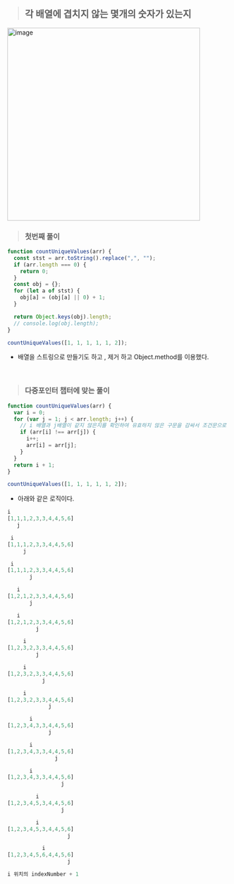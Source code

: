> <h2>각 배열에 겹치지 않는 몇개의 숫자가 있는지</h2>

<img width="437" alt="image" src="https://user-images.githubusercontent.com/82592845/161722997-25276211-b1e4-42eb-a488-d6296fed301e.png">

<br />

> <h3>첫번째 풀이</h3>

```jsx
function countUniqueValues(arr) {
  const stst = arr.toString().replace(",", "");
  if (arr.length === 0) {
    return 0;
  }
  const obj = {};
  for (let a of stst) {
    obj[a] = (obj[a] || 0) + 1;
  }

  return Object.keys(obj).length;
  // console.log(obj.length);
}

countUniqueValues([1, 1, 1, 1, 1, 2]);
```

- 배열을 스트링으로 만들기도 하고 , 제거 하고 Object.method를 이용했다.

<br />

> <h3>다중포인터 챕터에 맞는 풀이</h3>

```jsx
function countUniqueValues(arr) {
  var i = 0;
  for (var j = 1; j < arr.length; j++) {
    // i 배열과 j배열이 같지 않은지를 확인하여 유효하지 않은 구문을 감싸서 조건문으로
    if (arr[i] !== arr[j]) {
      i++;
      arr[i] = arr[j];
    }
  }
  return i + 1;
}

countUniqueValues([1, 1, 1, 1, 1, 2]);
```

- 아래와 같은 로직이다.

```jsx
i
[1,1,1,2,3,3,4,4,5,6]
   j

 i
[1,1,1,2,3,3,4,4,5,6]
     j

 i
[1,1,1,2,3,3,4,4,5,6]
       j

   i
[1,2,1,2,3,3,4,4,5,6]
       j

   i
[1,2,1,2,3,3,4,4,5,6]
         j

     i
[1,2,3,2,3,3,4,4,5,6]
         j

     i
[1,2,3,2,3,3,4,4,5,6]
           j

     i
[1,2,3,2,3,3,4,4,5,6]
             j

       i
[1,2,3,4,3,3,4,4,5,6]
             j

       i
[1,2,3,4,3,3,4,4,5,6]
               j

       i
[1,2,3,4,3,3,4,4,5,6]
                 j

         i
[1,2,3,4,5,3,4,4,5,6]
                 j

         i
[1,2,3,4,5,3,4,4,5,6]
                   j

           i
[1,2,3,4,5,6,4,4,5,6]
                   j

i 위치의 indexNumber + 1
```
